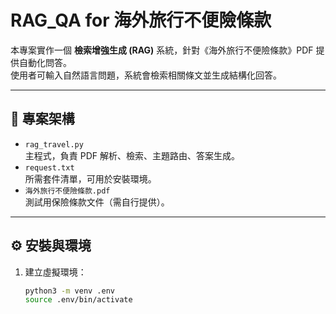 # RAG_QA for 海外旅行不便險條款

本專案實作一個 **檢索增強生成 (RAG)** 系統，針對《海外旅行不便險條款》PDF 提供自動化問答。  
使用者可輸入自然語言問題，系統會檢索相關條文並生成結構化回答。

---

## 📂 專案架構

- `rag_travel.py`  
  主程式，負責 PDF 解析、檢索、主題路由、答案生成。
- `request.txt`  
  所需套件清單，可用於安裝環境。
- `海外旅行不便險條款.pdf`  
  測試用保險條款文件（需自行提供）。

---

## ⚙️ 安裝與環境

1. 建立虛擬環境：
   ```bash
   python3 -m venv .env
   source .env/bin/activate

